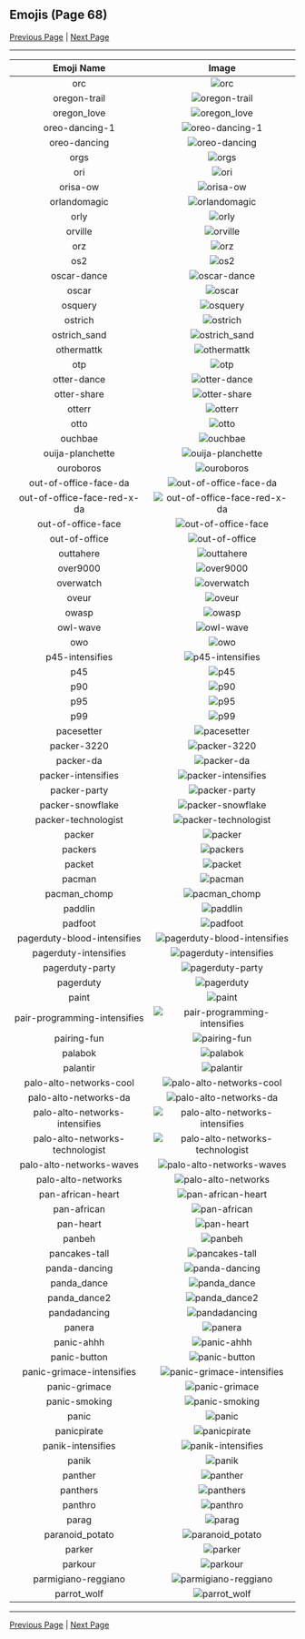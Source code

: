 
## Emojis (Page 68)

[Previous Page](/docs/hc/page-o-0067.md)
  | [Next Page](/docs/hc/page-p-0069.md)

<hr />

|Emoji Name|Image|
| :-: | :-: |
|orc| ![orc](/emojis/hc/orc.png)|
|oregon-trail| ![oregon-trail](/emojis/hc/oregon-trail.png)|
|oregon_love| ![oregon_love](/emojis/hc/oregon_love.png)|
|oreo-dancing-1| ![oreo-dancing-1](/emojis/hc/oreo-dancing-1.gif)|
|oreo-dancing| ![oreo-dancing](/emojis/hc/oreo-dancing.gif)|
|orgs| ![orgs](/emojis/hc/orgs.png)|
|ori| ![ori](/emojis/hc/ori.jpg)|
|orisa-ow| ![orisa-ow](/emojis/hc/orisa-ow.png)|
|orlandomagic| ![orlandomagic](/emojis/hc/orlandomagic.png)|
|orly| ![orly](/emojis/hc/orly.png)|
|orville| ![orville](/emojis/hc/orville.png)|
|orz| ![orz](/emojis/hc/orz.jpg)|
|os2| ![os2](/emojis/hc/os2.png)|
|oscar-dance| ![oscar-dance](/emojis/hc/oscar-dance.gif)|
|oscar| ![oscar](/emojis/hc/oscar.png)|
|osquery| ![osquery](/emojis/hc/osquery.png)|
|ostrich| ![ostrich](/emojis/hc/ostrich.png)|
|ostrich_sand| ![ostrich_sand](/emojis/hc/ostrich_sand.png)|
|othermattk| ![othermattk](/emojis/hc/othermattk.png)|
|otp| ![otp](/emojis/hc/otp.png)|
|otter-dance| ![otter-dance](/emojis/hc/otter-dance.gif)|
|otter-share| ![otter-share](/emojis/hc/otter-share.gif)|
|otterr| ![otterr](/emojis/hc/otterr.png)|
|otto| ![otto](/emojis/hc/otto.png)|
|ouchbae| ![ouchbae](/emojis/hc/ouchbae.png)|
|ouija-planchette| ![ouija-planchette](/emojis/hc/ouija-planchette.png)|
|ouroboros| ![ouroboros](/emojis/hc/ouroboros.png)|
|out-of-office-face-da| ![out-of-office-face-da](/emojis/hc/out-of-office-face-da.png)|
|out-of-office-face-red-x-da| ![out-of-office-face-red-x-da](/emojis/hc/out-of-office-face-red-x-da.png)|
|out-of-office-face| ![out-of-office-face](/emojis/hc/out-of-office-face.png)|
|out-of-office| ![out-of-office](/emojis/hc/out-of-office.png)|
|outtahere| ![outtahere](/emojis/hc/outtahere.png)|
|over9000| ![over9000](/emojis/hc/over9000.png)|
|overwatch| ![overwatch](/emojis/hc/overwatch.png)|
|oveur| ![oveur](/emojis/hc/oveur.jpg)|
|owasp| ![owasp](/emojis/hc/owasp.png)|
|owl-wave| ![owl-wave](/emojis/hc/owl-wave.png)|
|owo| ![owo](/emojis/hc/owo.jpg)|
|p45-intensifies| ![p45-intensifies](/emojis/hc/p45-intensifies.gif)|
|p45| ![p45](/emojis/hc/p45.png)|
|p90| ![p90](/emojis/hc/p90.png)|
|p95| ![p95](/emojis/hc/p95.png)|
|p99| ![p99](/emojis/hc/p99.png)|
|pacesetter| ![pacesetter](/emojis/hc/pacesetter.png)|
|packer-3220| ![packer-3220](/emojis/hc/packer-3220.png)|
|packer-da| ![packer-da](/emojis/hc/packer-da.png)|
|packer-intensifies| ![packer-intensifies](/emojis/hc/packer-intensifies.gif)|
|packer-party| ![packer-party](/emojis/hc/packer-party.gif)|
|packer-snowflake| ![packer-snowflake](/emojis/hc/packer-snowflake.png)|
|packer-technologist| ![packer-technologist](/emojis/hc/packer-technologist.png)|
|packer| ![packer](/emojis/hc/packer.png)|
|packers| ![packers](/emojis/hc/packers.png)|
|packet| ![packet](/emojis/hc/packet.png)|
|pacman| ![pacman](/emojis/hc/pacman.png)|
|pacman_chomp| ![pacman_chomp](/emojis/hc/pacman_chomp.gif)|
|paddlin| ![paddlin](/emojis/hc/paddlin.png)|
|padfoot| ![padfoot](/emojis/hc/padfoot.png)|
|pagerduty-blood-intensifies| ![pagerduty-blood-intensifies](/emojis/hc/pagerduty-blood-intensifies.gif)|
|pagerduty-intensifies| ![pagerduty-intensifies](/emojis/hc/pagerduty-intensifies.gif)|
|pagerduty-party| ![pagerduty-party](/emojis/hc/pagerduty-party.gif)|
|pagerduty| ![pagerduty](/emojis/hc/pagerduty.png)|
|paint| ![paint](/emojis/hc/paint.png)|
|pair-programming-intensifies| ![pair-programming-intensifies](/emojis/hc/pair-programming-intensifies.gif)|
|pairing-fun| ![pairing-fun](/emojis/hc/pairing-fun.png)|
|palabok| ![palabok](/emojis/hc/palabok.png)|
|palantir| ![palantir](/emojis/hc/palantir.png)|
|palo-alto-networks-cool| ![palo-alto-networks-cool](/emojis/hc/palo-alto-networks-cool.png)|
|palo-alto-networks-da| ![palo-alto-networks-da](/emojis/hc/palo-alto-networks-da.png)|
|palo-alto-networks-intensifies| ![palo-alto-networks-intensifies](/emojis/hc/palo-alto-networks-intensifies.gif)|
|palo-alto-networks-technologist| ![palo-alto-networks-technologist](/emojis/hc/palo-alto-networks-technologist.png)|
|palo-alto-networks-waves| ![palo-alto-networks-waves](/emojis/hc/palo-alto-networks-waves.gif)|
|palo-alto-networks| ![palo-alto-networks](/emojis/hc/palo-alto-networks.png)|
|pan-african-heart| ![pan-african-heart](/emojis/hc/pan-african-heart.png)|
|pan-african| ![pan-african](/emojis/hc/pan-african.png)|
|pan-heart| ![pan-heart](/emojis/hc/pan-heart.png)|
|panbeh| ![panbeh](/emojis/hc/panbeh.png)|
|pancakes-tall| ![pancakes-tall](/emojis/hc/pancakes-tall.png)|
|panda-dancing| ![panda-dancing](/emojis/hc/panda-dancing.gif)|
|panda_dance| ![panda_dance](/emojis/hc/panda_dance.gif)|
|panda_dance2| ![panda_dance2](/emojis/hc/panda_dance2.gif)|
|pandadancing| ![pandadancing](/emojis/hc/pandadancing.gif)|
|panera| ![panera](/emojis/hc/panera.gif)|
|panic-ahhh| ![panic-ahhh](/emojis/hc/panic-ahhh.gif)|
|panic-button| ![panic-button](/emojis/hc/panic-button.png)|
|panic-grimace-intensifies| ![panic-grimace-intensifies](/emojis/hc/panic-grimace-intensifies.gif)|
|panic-grimace| ![panic-grimace](/emojis/hc/panic-grimace.png)|
|panic-smoking| ![panic-smoking](/emojis/hc/panic-smoking.png)|
|panic| ![panic](/emojis/hc/panic.jpg)|
|panicpirate| ![panicpirate](/emojis/hc/panicpirate.gif)|
|panik-intensifies| ![panik-intensifies](/emojis/hc/panik-intensifies.gif)|
|panik| ![panik](/emojis/hc/panik.png)|
|panther| ![panther](/emojis/hc/panther.png)|
|panthers| ![panthers](/emojis/hc/panthers.png)|
|panthro| ![panthro](/emojis/hc/panthro.png)|
|parag| ![parag](/emojis/hc/parag.png)|
|paranoid_potato| ![paranoid_potato](/emojis/hc/paranoid_potato.jpg)|
|parker| ![parker](/emojis/hc/parker.png)|
|parkour| ![parkour](/emojis/hc/parkour.png)|
|parmigiano-reggiano| ![parmigiano-reggiano](/emojis/hc/parmigiano-reggiano.jpg)|
|parrot_wolf| ![parrot_wolf](/emojis/hc/parrot_wolf.gif)|

<hr/>

[Previous Page](/docs/hc/page-o-0067.md)
  | [Next Page](/docs/hc/page-p-0069.md)
